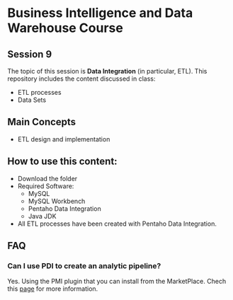 # Business Intelligence and Data Warehouse Course

## Session 9

The topic of this session is **Data Integration** (in particular, ETL). This repository includes the content discussed in class:

  - ETL processes
  - Data Sets

## Main Concepts

  - ETL design and implementation

## How to use this content:

  - Download the folder
  - Required Software:
  	- MySQL
	- MySQL Workbench
  	- Pentaho Data Integration
  	- Java JDK
  - All ETL processes have been created with Pentaho Data Integration.

## FAQ

### Can I use PDI to create an analytic pipeline?

Yes. Using the PMI plugin that you can install from the MarketPlace. Chech this [page](https://community.hds.com/community/products-and-solutions/pentaho/blog/2018/03/06/pmi-installation-and-developer-guides) for more information.
